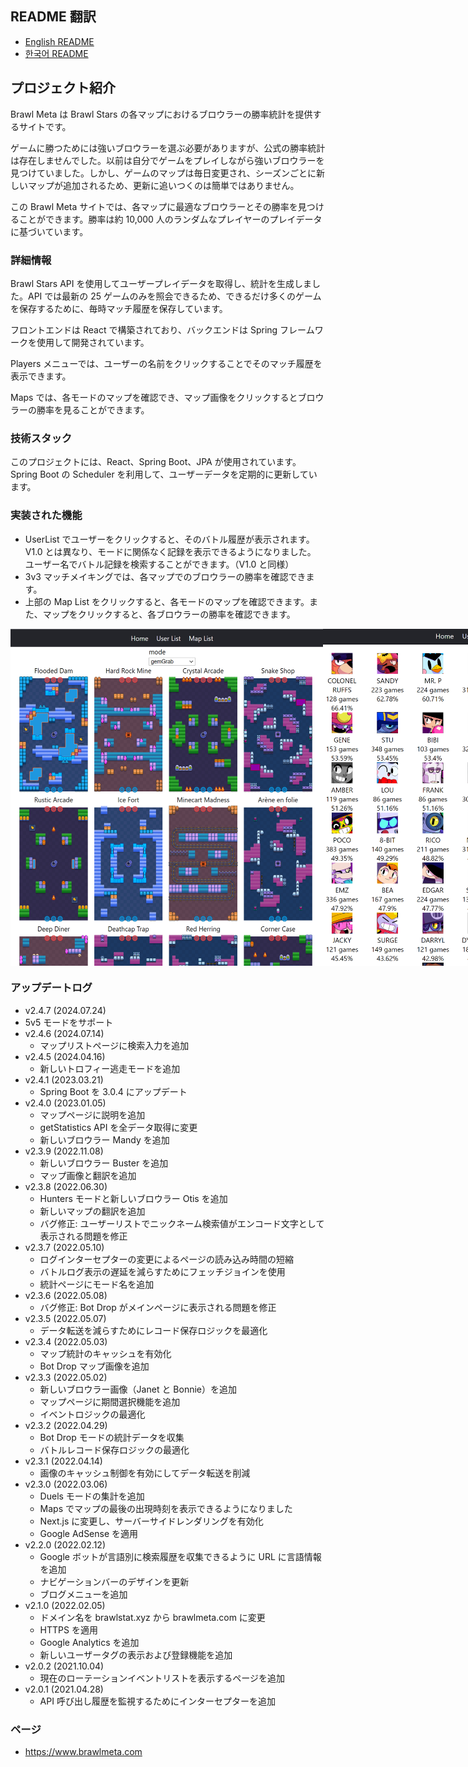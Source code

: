 ## README 翻訳

- [English README](README.md)
- [한국어 README](README-KO.md)

## プロジェクト紹介

Brawl Meta は Brawl Stars の各マップにおけるブロウラーの勝率統計を提供するサイトです。

ゲームに勝つためには強いブロウラーを選ぶ必要がありますが、公式の勝率統計は存在しませんでした。以前は自分でゲームをプレイしながら強いブロウラーを見つけていました。しかし、ゲームのマップは毎日変更され、シーズンごとに新しいマップが追加されるため、更新に追いつくのは簡単ではありません。

この Brawl Meta サイトでは、各マップに最適なブロウラーとその勝率を見つけることができます。勝率は約 10,000 人のランダムなプレイヤーのプレイデータに基づいています。

### 詳細情報

Brawl Stars API を使用してユーザープレイデータを取得し、統計を生成しました。API では最新の 25 ゲームのみを照会できるため、できるだけ多くのゲームを保存するために、毎時マッチ履歴を保存しています。

フロントエンドは React で構築されており、バックエンドは Spring フレームワークを使用して開発されています。

Players メニューでは、ユーザーの名前をクリックすることでそのマッチ履歴を表示できます。

Maps では、各モードのマップを確認でき、マップ画像をクリックするとブロウラーの勝率を見ることができます。

### 技術スタック

このプロジェクトには、React、Spring Boot、JPA が使用されています。
Spring Boot の Scheduler を利用して、ユーザーデータを定期的に更新しています。

### 実装された機能

- UserList でユーザーをクリックすると、そのバトル履歴が表示されます。V1.0 とは異なり、モードに関係なく記録を表示できるようになりました。
  ユーザー名でバトル記録を検索することができます。（V1.0 と同様）
- 3v3 マッチメイキングでは、各マップでのブロウラーの勝率を確認できます。
- 上部の Map List をクリックすると、各モードのマップを確認できます。また、マップをクリックすると、各ブロウラーの勝率を確認できます。

<div style="display:flex">
<img src="./readmeImage/mapListCapture.PNG" width ="500px">
<img src="./readmeImage/mapCapture.PNG" width ="500px">
</div>

### アップデートログ

- v2.4.7 (2024.07.24)
- 5v5 モードをサポート
- v2.4.6 (2024.07.14)
  - マップリストページに検索入力を追加
- v2.4.5 (2024.04.16)
  - 新しいトロフィー逃走モードを追加
- v2.4.1 (2023.03.21)
  - Spring Boot を 3.0.4 にアップデート
- v2.4.0 (2023.01.05)
  - マップページに説明を追加
  - getStatistics API を全データ取得に変更
  - 新しいブロウラー Mandy を追加
- v2.3.9 (2022.11.08)
  - 新しいブロウラー Buster を追加
  - マップ画像と翻訳を追加
- v2.3.8 (2022.06.30)
  - Hunters モードと新しいブロウラー Otis を追加
  - 新しいマップの翻訳を追加
  - バグ修正: ユーザーリストでニックネーム検索値がエンコード文字として表示される問題を修正
- v2.3.7 (2022.05.10)
  - ログインターセプターの変更によるページの読み込み時間の短縮
  - バトルログ表示の遅延を減らすためにフェッチジョインを使用
  - 統計ページにモード名を追加
- v2.3.6 (2022.05.08)
  - バグ修正: Bot Drop がメインページに表示される問題を修正
- v2.3.5 (2022.05.07)
  - データ転送を減らすためにレコード保存ロジックを最適化
- v2.3.4 (2022.05.03)
  - マップ統計のキャッシュを有効化
  - Bot Drop マップ画像を追加
- v2.3.3 (2022.05.02)
  - 新しいブロウラー画像（Janet と Bonnie）を追加
  - マップページに期間選択機能を追加
  - イベントロジックの最適化
- v2.3.2 (2022.04.29)
  - Bot Drop モードの統計データを収集
  - バトルレコード保存ロジックの最適化
- v2.3.1 (2022.04.14)
  - 画像のキャッシュ制御を有効にしてデータ転送を削減
- v2.3.0 (2022.03.06)
  - Duels モードの集計を追加
  - Maps でマップの最後の出現時刻を表示できるようになりました
  - Next.js に変更し、サーバーサイドレンダリングを有効化
  - Google AdSense を適用
- v2.2.0 (2022.02.12)
  - Google ボットが言語別に検索履歴を収集できるように URL に言語情報を追加
  - ナビゲーションバーのデザインを更新
  - ブログメニューを追加
- v2.1.0 (2022.02.05)
  - ドメイン名を brawlstat.xyz から brawlmeta.com に変更
  - HTTPS を適用
  - Google Analytics を追加
  - 新しいユーザータグの表示および登録機能を追加
- v2.0.2 (2021.10.04)
  - 現在のローテーションイベントリストを表示するページを追加
- v2.0.1 (2021.04.28)
  - API 呼び出し履歴を監視するためにインターセプターを追加

### ページ

- https://www.brawlmeta.com

